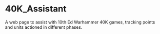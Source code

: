 # 40K_Assistant
A web page to assist with 10th Ed Warhammer 40K games, tracking points and units actioned in different phases.
